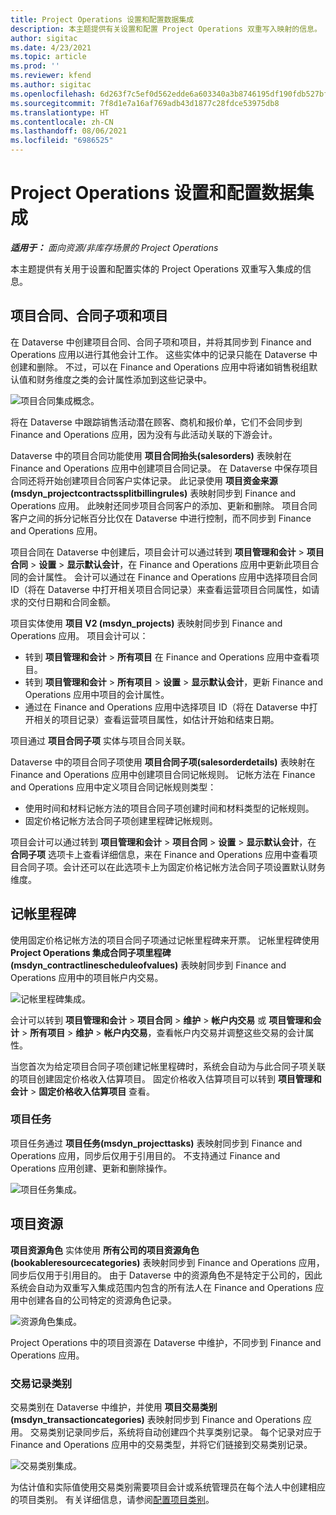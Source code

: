 ```yaml
---
title: Project Operations 设置和配置数据集成
description: 本主题提供有关设置和配置 Project Operations 双重写入映射的信息。
author: sigitac
ms.date: 4/23/2021
ms.topic: article
ms.prod: ''
ms.reviewer: kfend
ms.author: sigitac
ms.openlocfilehash: 6d263f7c5ef0d562edde6a603340a3b8746195df190fdb527bfa40297f68eed2
ms.sourcegitcommit: 7f8d1e7a16af769adb43d1877c28fdce53975db8
ms.translationtype: HT
ms.contentlocale: zh-CN
ms.lasthandoff: 08/06/2021
ms.locfileid: "6986525"
---
```

# <a name="project-operations-setup-and-configuration-data-integration"></a>Project Operations 设置和配置数据集成

_**适用于：** 面向资源/非库存场景的 Project Operations_

本主题提供有关用于设置和配置实体的 Project Operations 双重写入集成的信息。

## <a name="project-contracts-contract-lines-and-projects"></a>项目合同、合同子项和项目

在 Dataverse 中创建项目合同、合同子项和项目，并将其同步到 Finance and Operations 应用以进行其他会计工作。 这些实体中的记录只能在 Dataverse 中创建和删除。 不过，可以在 Finance and Operations 应用中将诸如销售税组默认值和财务维度之类的会计属性添加到这些记录中。

  ![项目合同集成概念。](./media/1ProjectContract.jpg)

将在 Dataverse 中跟踪销售活动潜在顾客、商机和报价单，它们不会同步到 Finance and Operations 应用，因为没有与此活动关联的下游会计。

Dataverse 中的项目合同功能使用 **项目合同抬头(salesorders)** 表映射在 Finance and Operations 应用中创建项目合同记录。 在 Dataverse 中保存项目合同还将开始创建项目合同客户实体记录。 此记录使用 **项目资金来源(msdyn\_projectcontractssplitbillingrules)** 表映射同步到 Finance and Operations 应用。 此映射还同步项目合同客户的添加、更新和删除。 项目合同客户之间的拆分记帐百分比仅在 Dataverse 中进行控制，而不同步到 Finance and Operations 应用。

项目合同在 Dataverse 中创建后，项目会计可以通过转到 **项目管理和会计** > **项目合同** > **设置** > **显示默认会计**，在 Finance and Operations 应用中更新此项目合同的会计属性。 会计可以通过在 Finance and Operations 应用中选择项目合同 ID（将在 Dataverse 中打开相关项目合同记录）来查看运营项目合同属性，如请求的交付日期和合同金额。

项目实体使用 **项目 V2 (msdyn\_projects)** 表映射同步到 Finance and Operations 应用。 项目会计可以：

  - 转到 **项目管理和会计** > **所有项目** 在 Finance and Operations 应用中查看项目。 
  - 转到 **项目管理和会计** > **所有项目** > **设置** > **显示默认会计**，更新 Finance and Operations 应用中项目的会计属性。  
  - 通过在 Finance and Operations 应用中选择项目 ID（将在 Dataverse 中打开相关的项目记录）查看运营项目属性，如估计开始和结束日期。

项目通过 **项目合同子项** 实体与项目合同关联。

Dataverse 中的项目合同子项使用 **项目合同子项(salesorderdetails)** 表映射在 Finance and Operations 应用中创建项目合同记帐规则。 记帐方法在 Finance and Operations 应用中定义项目合同记帐规则类型：

  - 使用时间和材料记帐方法的项目合同子项创建时间和材料类型的记帐规则。
  - 固定价格记帐方法合同子项创建里程碑记帐规则。

项目会计可以通过转到 **项目管理和会计** > **项目合同** > **设置** > **显示默认会计**，在 **合同子项** 选项卡上查看详细信息，来在 Finance and Operations 应用中查看项目合同子项。会计还可以在此选项卡上为固定价格记帐方法合同子项设置默认财务维度。

## <a name="billing-milestones"></a>记帐里程碑

使用固定价格记帐方法的项目合同子项通过记帐里程碑来开票。 记帐里程碑使用 **Project Operations 集成合同子项里程碑(msdyn\_contractlinescheduleofvalues)** 表映射同步到 Finance and Operations 应用中的项目帐户内交易。

  ![记帐里程碑集成。](./media/2Milestones.jpg)

会计可以转到 **项目管理和会计** > **项目合同** > **维护** > **帐户内交易** 或 **项目管理和会计** > **所有项目** > **维护** > **帐户内交易**，查看帐户内交易并调整这些交易的会计属性。

当您首次为给定项目合同子项创建记帐里程碑时，系统会自动为与此合同子项关联的项目创建固定价格收入估算项目。 固定价格收入估算项目可以转到 **项目管理和会计** > **固定价格收入估算项目** 查看。

### <a name="project-tasks"></a>项目任务

项目任务通过 **项目任务(msdyn\_projecttasks)** 表映射同步到 Finance and Operations 应用，同步后仅用于引用目的。 不支持通过 Finance and Operations 应用创建、更新和删除操作。

  ![项目任务集成。](./media/3Tasks.jpg)

## <a name="project-resources"></a>项目资源

**项目资源角色** 实体使用 **所有公司的项目资源角色(bookableresourcecategories)** 表映射同步到 Finance and Operations 应用，同步后仅用于引用目的。 由于 Dataverse 中的资源角色不是特定于公司的，因此系统会自动为双重写入集成范围内包含的所有法人在 Finance and Operations 应用中创建各自的公司特定的资源角色记录。

![资源角色集成。](./media/5Resources.jpg)

Project Operations 中的项目资源在 Dataverse 中维护，不同步到 Finance and Operations 应用。

### <a name="transaction-categories"></a>交易记录类别

交易类别在 Dataverse 中维护，并使用 **项目交易类别(msdyn\_transactioncategories)** 表映射同步到 Finance and Operations 应用。 交易类别记录同步后，系统将自动创建四个共享类别记录。 每个记录对应于 Finance and Operations 应用中的交易类型，并将它们链接到交易类别记录。

![交易类别集成。](./media/4TransactionCategories.jpg)

为估计值和实际值使用交易类别需要项目会计或系统管理员在每个法人中创建相应的项目类别。 有关详细信息，请参阅[配置项目类别](../project-accounting/configure-project-categories.md)。

